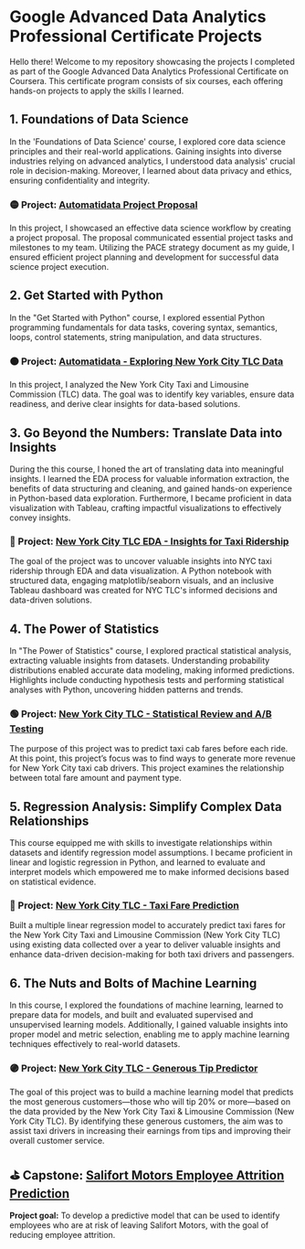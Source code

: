 # Google Advanced Data Analytics Professional Certificate Projects

Hello there! Welcome to my repository showcasing the projects I completed as part of the Google Advanced Data Analytics Professional Certificate on Coursera. This certificate program consists of six courses, each offering hands-on projects to apply the skills I learned.

## 1. Foundations of Data Science

In the 'Foundations of Data Science' course, I explored core data science principles and their real-world applications. Gaining insights into diverse industries relying on advanced analytics, I understood data analysis' crucial role in decision-making. Moreover, I learned about data privacy and ethics, ensuring confidentiality and integrity.

### 🟡  Project: [Automatidata Project Proposal](./Automatidata-Project-Proposal.pdf)
In this project, I showcased an effective data science workflow by creating a project proposal. The proposal communicated essential project tasks and milestones to my team. Utilizing the PACE strategy document as my guide, I ensured efficient project planning and development for successful data science project execution.

## 2. Get Started with Python

In the "Get Started with Python" course, I explored essential Python programming fundamentals for data tasks, covering syntax, semantics, loops, control statements, string manipulation, and data structures.

### 🟠  Project: [Automatidata - Exploring New York City TLC Data](./Automatidata_NYC_TLC)
In this project, I analyzed the New York City Taxi and Limousine Commission (TLC) data. The goal was to identify key variables, ensure data readiness, and derive clear insights for data-based solutions. 

## 3. Go Beyond the Numbers: Translate Data into Insights

During the this course, I honed the art of translating data into meaningful insights. I learned the EDA process for valuable information extraction, the benefits of data structuring and cleaning, and gained hands-on experience in Python-based data exploration. Furthermore, I became proficient in data visualization with Tableau, crafting impactful visualizations to effectively convey insights.

### 🔴  Project: [New York City TLC EDA - Insights for Taxi Ridership](./NYC_TLC_Data_Exploration_Project)

The goal of the project was to uncover valuable insights into NYC taxi ridership through EDA and data visualization. A Python notebook with structured data, engaging matplotlib/seaborn visuals, and an inclusive Tableau dashboard was created for NYC TLC's informed decisions and data-driven solutions.

## 4. The Power of Statistics

In "The Power of Statistics" course, I explored practical statistical analysis, extracting valuable insights from datasets. Understanding probability distributions enabled accurate data modeling, making informed predictions. Highlights include conducting hypothesis tests and performing statistical analyses with Python, uncovering hidden patterns and trends.

### 🟢  Project: [New York City TLC - Statistical Review and A/B Testing](./NYC_TLC_AB_Testing)

The purpose of this project was to predict taxi cab fares before each ride. At this point, this project’s focus was to find ways to generate more revenue for New York City taxi cab drivers. This project examines the relationship between total fare amount and payment type. 

## 5. Regression Analysis: Simplify Complex Data Relationships

This course equipped me with skills to investigate relationships within datasets and identify regression model assumptions.  I became proficient in linear and logistic regression in Python, and learned to evaluate and interpret models which empowered me to make informed decisions based on statistical evidence.

### 🔵 Project: [New York City TLC - Taxi Fare Prediction](./NYC_Taxi_Fare_Prediction)

Built a multiple linear regression model to accurately predict taxi fares for the New York City Taxi and Limousine Commission (New York City TLC) using existing data collected over a year to deliver valuable insights and enhance data-driven decision-making for both taxi drivers and passengers.


## 6. The Nuts and Bolts of Machine Learning

In this course, I explored the foundations of machine learning, learned to prepare data for models, and built and evaluated supervised and unsupervised learning models. Additionally, I gained valuable insights into proper model and metric selection, enabling me to apply machine learning techniques effectively to real-world datasets. 

### 🟣 Project: [New York City TLC - Generous Tip Predictor](./Generous_Tip_Predictor)

The goal of this project was to build a machine learning model that predicts the most generous customers—those who will tip 20% or more—based on the data provided by the New York City Taxi & Limousine Commission (New York City TLC). By identifying these generous customers, the aim was to assist taxi drivers in increasing their earnings from tips and improving their overall customer service.

## ⛳ Capstone: [Salifort Motors Employee Attrition Prediction](./Salifort_Motors)

**Project goal:** To develop a predictive model that can be used to identify employees who are at risk of leaving Salifort Motors, with the goal of reducing employee attrition.


